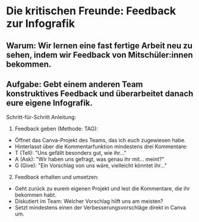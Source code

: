 # Die kritischen Freunde: Feedback zur Infografik

## Warum: Wir lernen eine fast fertige Arbeit neu zu sehen, indem wir Feedback von Mitschüler:innen bekommen.

## Aufgabe: Gebt einem anderen Team konstruktives Feedback und überarbeitet danach eure eigene Infografik.

Schritt-für-Schritt Anleitung:
1. Feedback geben (Methode: TAG):
* Öffnet das Canva-Projekt des Teams, das ich euch zugewiesen habe.
* Hinterlasst über die Kommentarfunktion mindestens drei Kommentare:
* T (Tell): "Uns gefällt besonders gut, wie ihr..."
* A (Ask): "Wir haben uns gefragt, was genau ihr mit... meint?"
* G (Give): "Ein Vorschlag von uns wäre, vielleicht könntet ihr..."
2. Feedback erhalten und umsetzen:
* Geht zurück zu eurem eigenen Projekt und lest die Kommentare, die ihr bekommen habt.
* Diskutiert im Team: Welcher Vorschlag hilft uns am meisten?
* Setzt mindestens einen der Verbesserungsvorschläge direkt in Canva um.

